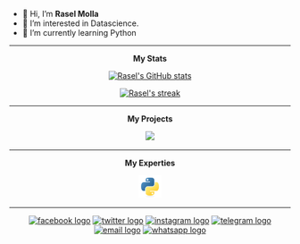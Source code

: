 - 👋 Hi, I’m **Rasel Molla**
- 👀 I’m interested in Datascience.
- 🌱 I’m currently learning Python

---

<div align="center"><p><b>My Stats</b></p>
<a href=""><img src="https://github-readme-stats.vercel.app/api?username=rasel-ml&show_icons=true&theme=radical" alt="Rasel's GitHub stats"/></a>

<a href=""><img src="https://github-readme-streak-stats-eight.vercel.app/?user=rasel-ml&theme=radical" alt="Rasel's streak"/></a>
</div>

---

<div align="center"><p><b>My Projects</b></p>
<a href="https://github.com/rasel-ml/EDGE-DataScience-Project"><img src="https://github-readme-stats.vercel.app/api/pin/?username=rasel-ml&repo=EDGE-DataScience-Project&theme=radical"/></a>
</div>

---

<div align="center"><p><b>My Experties</b></p>
<a href=""><img src="https://raw.githubusercontent.com/devicons/devicon/master/icons/python/python-original.svg" alt="python" width="40" height="40"/></a>
</div>

---

<p align="center">
  <a href="https://www.facebook.com/me.mrm" target="_blank"><img src="https://img.shields.io/static/v1?message=Facebook&logo=facebook&label=&color=1877F2&logoColor=white&labelColor=&style=for-the-badge" height="25" alt="facebook logo"/></a>
  <a href="https://x.com/mrm" target="_blank"><img src="https://img.shields.io/static/v1?message=Twitter&logo=x&label=&color=1DA1F2&logoColor=white&labelColor=&style=for-the-badge" height="25" alt="twitter logo"/></a>
  <a href="https://instagram.com/mrm" target="_blank"><img src="https://img.shields.io/static/v1?message=Instagram&logo=instagram&label=&color=E4405F&logoColor=white&labelColor=&style=for-the-badge" height="25" alt="instagram logo"/></a>
  <a href="https://t.me/me_mrm" target="_blank"><img src="https://img.shields.io/static/v1?message=Telegram&logo=telegram&label=&color=2CA5E0&logoColor=white&labelColor=&style=for-the-badge" height="25" alt="telegram logo"/></a>
  <a href="mailto:mrasel21.glm@bu.ac.bd" target="_blank"><img src="https://img.shields.io/static/v1?message=Email&logo=gmail&label=&color=EA4335&logoColor=white&labelColor=&style=for-the-badge" height="25" alt="email logo"/></a>
  <a href="https://www.facebook.com/me.mrm" target="_blank"><img src="https://img.shields.io/static/v1?message=Whatsapp&logo=whatsapp&label=&color=2BCC48&logoColor=white&labelColor=&style=for-the-badge" height="25" alt="whatsapp logo"/></a>
</p>
